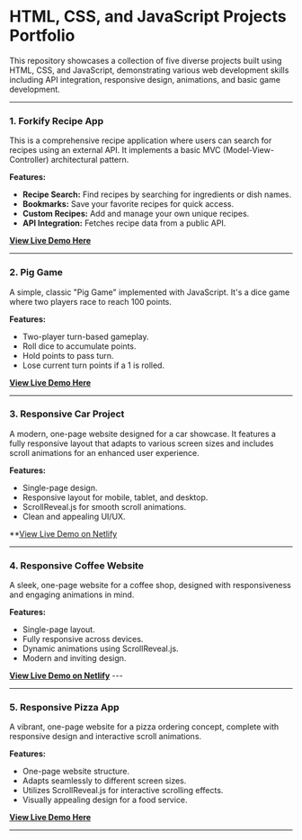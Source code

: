 # HTML, CSS, and JavaScript Projects Portfolio

This repository showcases a collection of five diverse projects built using HTML, CSS, and JavaScript, demonstrating various web development skills including API integration, responsive design, animations, and basic game development.

---

### 1. Forkify Recipe App

This is a comprehensive recipe application where users can search for recipes using an external API. It implements a basic MVC (Model-View-Controller) architectural pattern.

**Features:**
* **Recipe Search:** Find recipes by searching for ingredients or dish names.
* **Bookmarks:** Save your favorite recipes for quick access.
* **Custom Recipes:** Add and manage your own unique recipes.
* **API Integration:** Fetches recipe data from a public API.

**[View Live Demo Here](https://forkify-tasty-recipe.netlify.app/)**

---

### 2. Pig Game

A simple, classic "Pig Game" implemented with JavaScript. It's a dice game where two players race to reach 100 points.

**Features:**
* Two-player turn-based gameplay.
* Roll dice to accumulate points.
* Hold points to pass turn.
* Lose current turn points if a 1 is rolled.

**[View Live Demo Here](https://pig-game-design.netlify.app/)**

---

### 3. Responsive Car Project

A modern, one-page website designed for a car showcase. It features a fully responsive layout that adapts to various screen sizes and includes scroll animations for an enhanced user experience.

**Features:**
* Single-page design.
* Responsive layout for mobile, tablet, and desktop.
* ScrollReveal.js for smooth scroll animations.
* Clean and appealing UI/UX.

**[View Live Demo on Netlify](https://responsive-ignistorm-car-website.netlify.app/)

---

### 4. Responsive Coffee Website

A sleek, one-page website for a coffee shop, designed with responsiveness and engaging animations in mind.

**Features:**
* Single-page layout.
* Fully responsive across devices.
* Dynamic animations using ScrollReveal.js.
* Modern and inviting design.

**[View Live Demo on Netlify](https://starcoffee-responsive-website.netlify.app/)** ---

---

### 5. Responsive Pizza App

A vibrant, one-page website for a pizza ordering concept, complete with responsive design and interactive scroll animations.

**Features:**
* One-page website structure.
* Adapts seamlessly to different screen sizes.
* Utilizes ScrollReveal.js for interactive scrolling effects.
* Visually appealing design for a food service.

**[View Live Demo Here](https://responsive-pizza-webpage.netlify.app/)**

---
